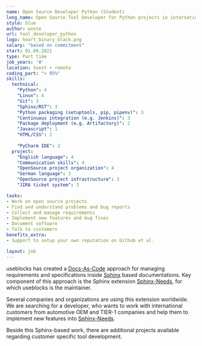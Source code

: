 ```yaml
---
name: Open Source Developer Python (Student)
long_name: Open Source Tool Developer for Python projects in international automotive companies
style: blue
author: woste
url: tool_developer_python
logo: heart_binary_black.png
salary: "based on commitment"
start: 01.09.2021
type: Part time
job_years: '0'
location: Soest + remote
coding_part: "> 95%"
skills:
  technical:
    "Python": 4 
    "Linux": 4
    "Git": 3
    "Sphinx/RST": 3    
    "Python packaging (setuptools, pip, pipenv)": 3
    "Continuous integration (e.g. Jenkins)": 3
    "Package deployment (e.g. Artifactory)": 2
    "Javascript": 1
    "HTML/CSS": 2
    
    "PyCharm IDE": 2
  project:
    "English language": 4
    "Communication skills": 4
    "OpenSource project organization": 4
    "German language": 3
    "OpenSource project infrastructure": 3
    "JIRA ticket system": 3 

tasks:
- Work on open source projects
- Find and understand problems and bug reports
- Collect and manage requirements
- Implement new features and bug fixes
- Document software
- Talk to customers
benefits_extra:
- Support to setup your own reputation on Github et al.

layout: job
---
```


useblocks has created a [Docs-As-Code](https://www.knowledgeowl.com/home/docs-as-code) 
approach for managing requirements and specifications inside 
[Sphinx](https://www.sphinx-doc.org/en/master/) based documentations.
Key component of this approach is the Sphinx extension 
[Sphinx-Needs](https://sphinxcontrib-needs.readthedocs.io/en/latest/), for which useblocks is the maintainer.

Several companies and organizations are using this extension worldwide. 
We are searching for a developer, who wants to work with international customers from automotive OEM and TIER-1 
companies and help them to implement new features into 
[Sphinx-Needs](https://sphinxcontrib-needs.readthedocs.io/en/latest/).

Beside this Sphinx-based work, there are additional projects available regarding customer specific tool development.
